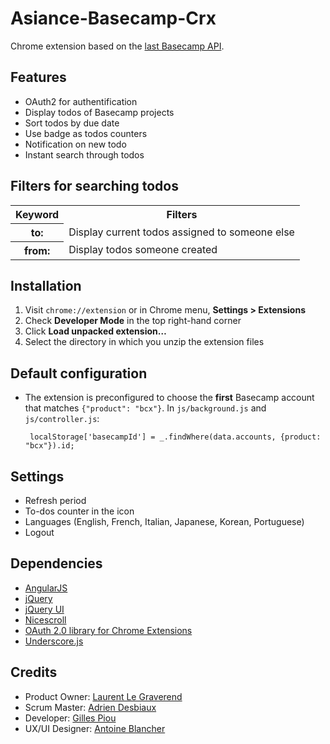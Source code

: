 Asiance-Basecamp-Crx
====================

Chrome extension based on the [last Basecamp API](https://github.com/37signals/bcx-api).

Features
--------------------

  - OAuth2 for authentification
  - Display todos of Basecamp projects
  - Sort todos by due date
  - Use badge as todos counters
  - Notification on new todo
  - Instant search through todos

Filters for searching todos
--------------------
<table>
  <tr>
    <th>Keyword</th>
    <th>Filters</th>
  </tr>
  <tr>
    <th>to:</th>
    <td>Display current todos assigned to someone else</td>
  </tr>
  <tr>
    <th>from:</th>
    <td>Display todos someone created</td>
  </tr>
</table>

Installation
--------------------

1. Visit `chrome://extension` or in Chrome menu, **Settings > Extensions**
2. Check **Developer Mode** in the top right-hand corner
3. Click **Load unpacked extension…**
4. Select the directory in which you unzip the extension files

Default configuration
--------------------

*  The extension is preconfigured to choose the **first** Basecamp account that matches `{"product": "bcx"}`. In `js/background.js` and `js/controller.js`:

        localStorage['basecampId'] = _.findWhere(data.accounts, {product: "bcx"}).id;

Settings
--------------------

  - Refresh period
  - To-dos counter in the icon
  - Languages (English, French, Italian, Japanese, Korean, Portuguese)
  - Logout

Dependencies
--------------------

  - [AngularJS](http://angularjs.org/)
  - [jQuery](http://jquery.com/)
  - [jQuery UI](http://jqueryui.com/)
  - [Nicescroll ](https://github.com/inuyaksa/jquery.nicescroll)
  - [OAuth 2.0 library for Chrome Extensions](https://github.com/borismus/oauth2-extensions)
  - [Underscore.js](http://underscorejs.org/g/)

Credits
--------------------

  - Product Owner: [Laurent Le Graverend](https://github.com/laurent-le-graverend)
  - Scrum Master: [Adrien Desbiaux](https://github.com/AdrienFromToulouse)
  - Developer: [Gilles Piou](https://github.com/pioug)
  - UX/UI Designer: [Antoine Blancher](http://cargocollective.com/ablancher)
